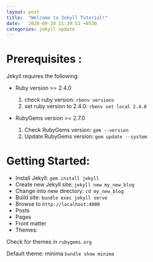 ```yaml
---
layout: post
title:  "Welcome to Jekyll Tutorial!"
date:   2020-09-20 21:39:51 +0530
categories: jekyll update
---
```


# Prerequisites : 

Jekyll requires the following:

* Ruby version >= 2.4.0
  1. check ruby version:
      `rbenv versions`
  2. set ruby version to 2.4.0:
      `rbenv set local 2.4.0`

* RubyGems version >= 2.7.0
  1. Check RubyGems version:
      `gem --version`
  2. Update RubyGems version:
      `gem update --system`

# Getting Started:

* Install Jekyll: `gem install jekyll`
* Create new Jekyll site: `jekyll new my_new_blog`
* Change into new directory: `cd my_new_blog`
* Build site: `bundle exec jekyll serve`
* Browse to `http://localhost:4000`
* Posts
* Pages
* Front matter
* Themes:

Check for themes in `rubygems.org`

Default theme: minima
 `bundle show minima`
